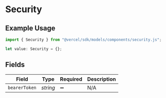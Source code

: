 # Security

## Example Usage

```typescript
import { Security } from "@vercel/sdk/models/components/security.js";

let value: Security = {};
```

## Fields

| Field              | Type               | Required           | Description        |
| ------------------ | ------------------ | ------------------ | ------------------ |
| `bearerToken`      | *string*           | :heavy_minus_sign: | N/A                |